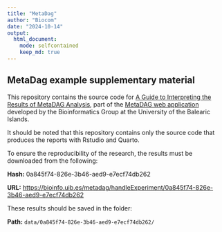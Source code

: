 ```yaml
---
title: "MetaDag"
author: "Biocom"
date: "2024-10-14"
output: 
  html_document: 
    mode: selfcontained
    keep_md: true
---
```




## MetaDag example supplementary material

This repository contains the source code for [A Guide to Interpreting the Results of MetaDAG Analysis](https://biocom-uib.github.io/MetaDag/), part of the [MetaDAG web application](https://bioinfo.uib.es/metadag/) developed by the Bioinformatics Group at the University of the Balearic Islands.

It should be noted that this repository contains only the source code that produces the reports with Rstudio and Quarto.

To ensure the reproducibility of the research, the results must be downloaded from the following:

**Hash:** 0a845f74-826e-3b46-aed9-e7ecf74db262

**URL:** <https://bioinfo.uib.es/metadag/handleExperiment/0a845f74-826e-3b46-aed9-e7ecf74db262>

These results should be saved in the folder:

**Path:** `data/0a845f74-826e-3b46-aed9-e7ecf74db262/`
